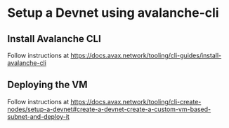 # Setup a Devnet using avalanche-cli

## Install Avalanche CLI

Follow instructions at <https://docs.avax.network/tooling/cli-guides/install-avalanche-cli>

## Deploying the VM

Follow instructions at <https://docs.avax.network/tooling/cli-create-nodes/setup-a-devnet#create-a-devnet-create-a-custom-vm-based-subnet-and-deploy-it>
